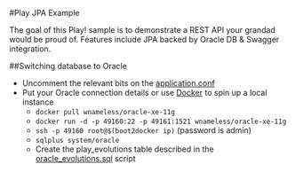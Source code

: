 #Play JPA Example

The goal of this Play! sample is to demonstrate a REST API your grandad would be proud of. Features include JPA backed by
Oracle DB & Swagger integration.

##Switching database to Oracle

* Uncomment the relevant bits on the [application.conf](conf/application.conf)
* Put your Oracle connection details or use [Docker](https://www.docker.com) to spin up a local instance
  + `docker pull wnameless/oracle-xe-11g`
  + `docker run -d -p 49160:22 -p 49161:1521 wnameless/oracle-xe-11g`
  + `ssh -p 49160 root@$(boot2docker ip)` (password is admin)
  + `sqlplus system/oracle`
  + Create the play_evolutions table described in the [oracle_evolutions.sql](conf/evolutions/oracle_evolutions.sql) script
